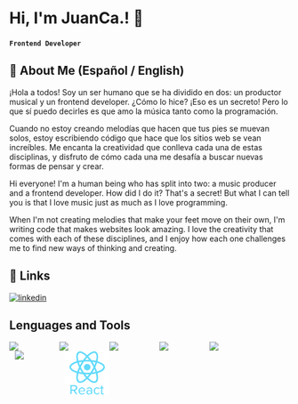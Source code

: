 # Hi, I'm JuanCa.! 👋
**`Frontend Developer`**


## 🚀 About Me (Español / English)
¡Hola a todos! Soy un ser humano que se ha dividido en dos: un productor musical y un frontend developer. ¿Cómo lo hice? ¡Eso es un secreto! Pero lo que sí puedo decirles es que amo la música tanto como la programación.

Cuando no estoy creando melodías que hacen que tus pies se muevan solos, estoy escribiendo código que hace que los sitios web se vean increíbles. Me encanta la creatividad que conlleva cada una de estas disciplinas, y disfruto de cómo cada una me desafía a buscar nuevas formas de pensar y crear.

Hi everyone! I'm a human being who has split into two: a music producer and a frontend developer. How did I do it? That's a secret! But what I can tell you is that I love music just as much as I love programming.

When I'm not creating melodies that make your feet move on their own, I'm writing code that makes websites look amazing. I love the creativity that comes with each of these disciplines, and I enjoy how each one challenges me to find new ways of thinking and creating.


## 🔗 Links

[![linkedin](https://img.shields.io/badge/linkedin-0A66C2?style=for-the-badge&logo=linkedin&logoColor=white)](https://www.linkedin.com/in/juan-torres-devv/)


## Lenguages and Tools

<img align="left" width="80px" src="https://cdn.jsdelivr.net/gh/devicons/devicon/icons/html5/html5-original-wordmark.svg" />
<img align="left" width="80px" style="margin-left:10px" src="https://cdn.jsdelivr.net/gh/devicons/devicon/icons/css3/css3-original-wordmark.svg" />
<img align="left" width="80px" style="margin-left:10px" src="https://cdn.jsdelivr.net/gh/devicons/devicon/icons/javascript/javascript-original.svg" />
<img align="left" width="80px" style="margin-left:10px" src="https://cdn.jsdelivr.net/gh/devicons/devicon/icons/sass/sass-original.svg" />
<img align="left" width="80px" style="margin-left:10px" src="https://cdn.jsdelivr.net/gh/devicons/devicon/icons/gulp/gulp-plain.svg" />
<img align="left" width="80px" style="margin-left:10px" src="https://cdn.jsdelivr.net/gh/devicons/devicon/icons/git/git-original.svg" />
<img align="left" width="80px" style="margin-left:10px" src="https://raw.githubusercontent.com/devicons/devicon/master/icons/react/react-original-wordmark.svg" />
          
          
          
          





<!--
**juanctorresf/juanctorresf** is a ✨ _special_ ✨ repository because its `README.md` (this file) appears on your GitHub profile.

Here are some ideas to get you started:

- 🔭 I’m currently working on ...
- 🌱 I’m currently learning ...
- 👯 I’m looking to collaborate on ...
- 🤔 I’m looking for help with ...
- 💬 Ask me about ...
- 📫 How to reach me: ...
- 😄 Pronouns: ...
- ⚡ Fun fact: ...
-->
